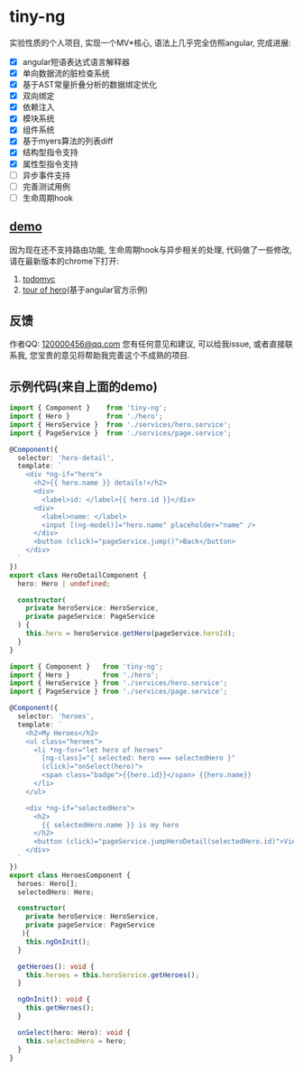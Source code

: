 # tiny-ng
实验性质的个人项目, 实现一个MV*核心, 语法上几乎完全仿照angular, 完成进展:
- [x] angular短语表达式语言解释器
- [x] 单向数据流的脏检查系统
- [x] 基于AST常量折叠分析的数据绑定优化
- [x] 双向绑定
- [x] 依赖注入
- [x] 模块系统
- [x] 组件系统
- [x] 基于myers算法的列表diff
- [x] 结构型指令支持
- [x] 属性型指令支持
- [ ] 异步事件支持
- [ ] 完善测试用例
- [ ] 生命周期hook

## [demo](https://github.com/Mr-haili/tiny-ng-demo/tree/gh-pages)
因为现在还不支持路由功能, 生命周期hook与异步相关的处理, 代码做了一些修改, 
请在最新版本的chrome下打开:
1. [todomvc](https://mr-haili.github.io/tiny-ng-demo/examples/todomvc/todomvc.html)
2. [tour of hero](https://mr-haili.github.io/tiny-ng-demo/examples/tour-of-heroes/main.html)(基于angular官方示例)

## 反馈
作者QQ: 120000456@qq.com
您有任何意见和建议, 可以给我issue, 或者直接联系我, 您宝贵的意见将帮助我完善这个不成熟的项目.

## 示例代码(来自上面的demo)
```typescript
import { Component }    from 'tiny-ng';
import { Hero }         from './hero';
import { HeroService }  from './services/hero.service';
import { PageService }  from './services/page.service';

@Component({
  selector: 'hero-detail',
  template: `
    <div *ng-if="hero">
      <h2>{{ hero.name }} details!</h2>
      <div>
        <label>id: </label>{{ hero.id }}</div>
      <div>
        <label>name: </label>
        <input [(ng-model)]="hero.name" placeholder="name" />
      </div>
      <button (click)="pageService.jump()">Back</button>
    </div>
  `
})
export class HeroDetailComponent {
  hero: Hero | undefined;

  constructor(
    private heroService: HeroService,
    private pageService: PageService
  ) {
    this.hero = heroService.getHero(pageService.heroId);
  }
}
```

```typescript
import { Component }   from 'tiny-ng';
import { Hero }        from './hero';
import { HeroService } from './services/hero.service';
import { PageService } from './services/page.service';

@Component({
  selector: 'heroes',
  template: `
    <h2>My Heroes</h2>
    <ul class="heroes">
      <li *ng-for="let hero of heroes"
        [ng-class]="{ selected: hero === selectedHero }"
        (click)="onSelect(hero)">
        <span class="badge">{{hero.id}}</span> {{hero.name}}
      </li>
    </ul>

    <div *ng-if="selectedHero">
      <h2>
        {{ selectedHero.name }} is my hero
      </h2>
      <button (click)="pageService.jumpHeroDetail(selectedHero.id)">View Details</button>
    </div>
  `
})
export class HeroesComponent {
  heroes: Hero[];
  selectedHero: Hero;

  constructor(
    private heroService: HeroService,
    private pageService: PageService
   ){
    this.ngOnInit();
  }

  getHeroes(): void {
    this.heroes = this.heroService.getHeroes();
  }

  ngOnInit(): void {
    this.getHeroes();
  }

  onSelect(hero: Hero): void {
    this.selectedHero = hero;
  }
}

```

